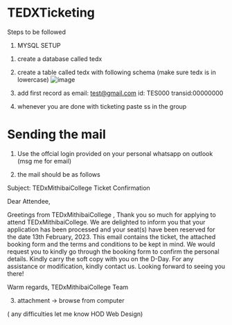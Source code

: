 # TEDXTicketing

Steps to be followed
1) MYSQL SETUP

1. create a database called tedx
1. create a table called tedx with following schema (make sure tedx is in lowercase)
![image](https://user-images.githubusercontent.com/98171563/216754848-d68a3363-bd66-4e30-b3f8-a2e21c25c1a2.png)


1. add first record as 
email: test@gmail.com   id: TES000  transid:00000000

1. whenever you are done with ticketing paste ss in the group

# Sending the mail

1. Use the offcial login provided on your personal whatsapp on outlook (msg me for email)

2. the mail should be as follows

Subject: TEDxMithibaiCollege Ticket Confirmation

Dear Attendee,

Greetings from TEDxMithibaiCollege ,
Thank you so much for applying to attend TEDxMithibaiCollege. We are delighted to inform you that your application has been processed and your seat(s) have been reserved for the date 13th February, 2023. 
This email contains the ticket, the attached booking form and the terms and conditions to be kept in mind. We would request you to kindly go through the booking form to confirm the personal details. 
Kindly carry the soft copy with you on the D-Day. 
For any assistance or modification, kindly contact us. 
Looking forward to seeing you there!

Warm regards, 
TEDxMithibaiCollege Team


3. attachment -> browse from computer

( any difficulties let me know HOD Web Design)
